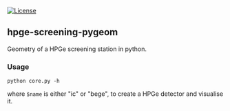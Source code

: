 [![License](http://img.shields.io/badge/license-MIT-brightgreen.svg?style=flat)](LICENSE.md)

## hpge-screening-pygeom

Geometry of a HPGe screening station in python.

### Usage

```
python core.py -h
```

where `$name` is either "ic" or "bege", to create a HPGe detector and visualise
it.
